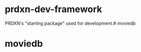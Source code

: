 prdxn-dev-framework
===================

PRDXN's "starting package" used for development.# moviedb
# moviedb
